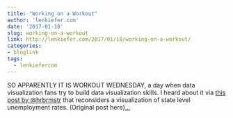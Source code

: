 ```yaml
---
title: "Working on a Workout"
author: 'lenkiefer.com'
date: '2017-01-18'
slug: working-on-a-workout
link: http://lenkiefer.com/2017/01/18/working-on-a-workout/
categories:
- bloglink
tags:
  - lenkiefercom
---
```


SO APPARENTLY IT IS WORKOUT WEDNESDAY, a day when data visualization fans try to build data visualization skills. I heard about it via [this post by @hrbrmstr](https://rud.is/b/2017/01/18/workout-wednesday-redux-2017-week-3/) that reconsiders a visualization of state level unemployment rates. (Original post here)[... <i class="fas fa-external-link-alt"></i>](http://lenkiefer.com/2017/01/18/working-on-a-workout/)


